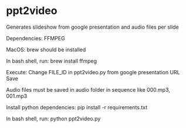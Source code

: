 # ppt2video
Generates slideshow from google presentation and audio files per slide

Dependencies:
FFMPEG

MacOS:
brew should be installed

In bash shell, run:
brew install ffmpeg

Execute:
Change FILE_ID in ppt2video.py from google presentation URL
Save

Audio files must be saved in audio folder in sequence like 000.mp3, 001.mp3

Install python dependencies:
pip install -r requirements.txt

In bash shell, run:
python ppt2video.py

